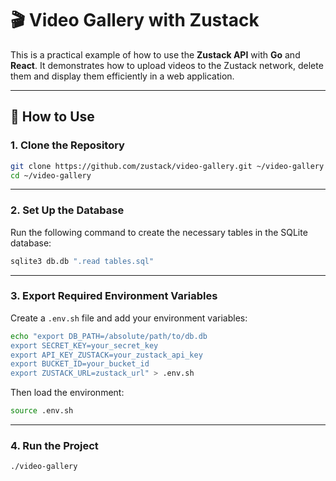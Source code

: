# 🎬 Video Gallery with Zustack

This is a practical example of how to use the **Zustack API** with **Go** 
and **React**.
It demonstrates how to upload videos to the Zustack network, delete them and 
display 
them efficiently in a web application.

---

## 🚀 How to Use

### 1. Clone the Repository

```bash
git clone https://github.com/zustack/video-gallery.git ~/video-gallery
cd ~/video-gallery
```

---

### 2. Set Up the Database

Run the following command to create the necessary tables in the SQLite database:

```bash
sqlite3 db.db ".read tables.sql"
```

---

### 3. Export Required Environment Variables

Create a `.env.sh` file and add your environment variables:

```bash
echo "export DB_PATH=/absolute/path/to/db.db
export SECRET_KEY=your_secret_key
export API_KEY_ZUSTACK=your_zustack_api_key
export BUCKET_ID=your_bucket_id
export ZUSTACK_URL=zustack_url" > .env.sh
```

Then load the environment:

```bash
source .env.sh
```

---

### 4. Run the Project

```bash
./video-gallery
```
